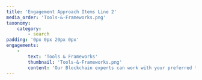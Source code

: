 ```yaml
---
title: 'Engagement Approach Items Line 2'
media_order: 'Tools-&-Frameworks.png'
taxonomy:
    category:
        - search
padding: '0px 0px 20px 0px'
engagements:
    -
        text: 'Tools & Frameworks'
        thumbnail: 'Tools-&-Frameworks.png'
        content: 'Our Blockchain experts can work with your preferred tools and frameworks, or our prebuilt development frameworks. We’re also able to help you select, and customize the tool to fit your needs.'
---
```


